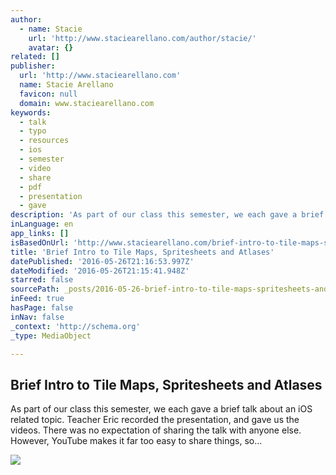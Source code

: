 ```yaml
---
author:
  - name: Stacie
    url: 'http://www.staciearellano.com/author/stacie/'
    avatar: {}
related: []
publisher:
  url: 'http://www.staciearellano.com'
  name: Stacie Arellano
  favicon: null
  domain: www.staciearellano.com
keywords:
  - talk
  - typo
  - resources
  - ios
  - semester
  - video
  - share
  - pdf
  - presentation
  - gave
description: 'As part of our class this semester, we each gave a brief talk about an iOS related topic. Teacher Eric recorded the presentation, and gave us the videos. There was no expectation of sharing the talk with anyone else. However, YouTube makes it far too easy to share things, so...'
inLanguage: en
app_links: []
isBasedOnUrl: 'http://www.staciearellano.com/brief-intro-to-tile-maps-spritesheets-and-atlases/'
title: 'Brief Intro to Tile Maps, Spritesheets and Atlases'
datePublished: '2016-05-26T21:16:53.997Z'
dateModified: '2016-05-26T21:15:41.948Z'
starred: false
sourcePath: _posts/2016-05-26-brief-intro-to-tile-maps-spritesheets-and-atlases.md
inFeed: true
hasPage: false
inNav: false
_context: 'http://schema.org'
_type: MediaObject

---
```

<article style=""><h1>Brief Intro to Tile Maps, Spritesheets and Atlases</h1><p>As part of our class this semester, we each gave a brief talk about an iOS related topic. Teacher Eric recorded the presentation, and gave us the videos. There was no expectation of sharing the talk with anyone else. However, YouTube makes it far too easy to share things, so...</p><img src="http://i1.wp.com/www.staciearellano.com/wp-content/uploads/2016/04/atlas1.jpeg?fit=1024%2C768" /></article>